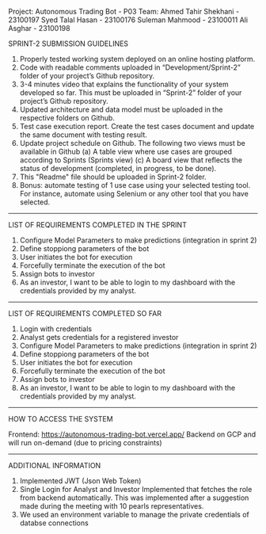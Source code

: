 Project: Autonomous Trading Bot - P03
Team:
Ahmed Tahir Shekhani - 23100197
Syed Talal Hasan - 23100176
Suleman Mahmood - 23100011
Ali Asghar - 23100198

SPRINT-2 SUBMISSION GUIDELINES

1. Properly tested working system deployed on an online hosting platform.
2. Code with readable comments uploaded in “Development/Sprint-2” folder of your project’s Github repository.
3. 3-4 minutes video that explains the functionality of your system developed so far. This must be uploaded in “Sprint-2” folder of your project’s Github repository.
4. Updated architecture and data model must be uploaded in the respective folders on Github.
5. Test case execution report. Create the test cases document and update the same document with testing result.
6. Update project schedule on Github. The following two views must be available in Github (a) A table view where use cases are grouped according to Sprints (Sprints view) (c) A board view that reflects the status of development (completed, in progress, to be done).
7. This "Readme" file should be uploaded in Sprint-2 folder.
8. Bonus: automate testing of 1 use case using your selected testing tool. For instance, automate using Selenium or any other tool that you have selected.

---

LIST OF REQUIREMENTS COMPLETED IN THE SPRINT

<List down use cases completed in the current sprint>

1. Configure Model Parameters to make predictions (integration in sprint 2)
2. Define stoppiong parameters of the bot
3. User initiates the bot for execution
4. Forcefully terminate the execution of the bot
5. Assign bots to investor
6. As an investor, I want to be able to login to my dashboard with the credentials provided by my analyst.

---

LIST OF REQUIREMENTS COMPLETED SO FAR

<List down use cases completed so far including those in the previous sprints>

1. Login with credentials
2. Analyst gets credentials for a registered investor
3. Configure Model Parameters to make predictions (integration in sprint 2)
4. Define stoppiong parameters of the bot
5. User initiates the bot for execution
6. Forcefully terminate the execution of the bot
7. Assign bots to investor
8. As an investor, I want to be able to login to my dashboard with the credentials provided by my analyst.

---

HOW TO ACCESS THE SYSTEM

Frontend: https://autonomous-trading-bot.vercel.app/
Backend on GCP and will run on-demand (due to pricing constraints)

---

ADDITIONAL INFORMATION

<Any additional information that you would like me to know>

1. Implemented JWT (Json Web Token)
2. Single Login for Analyst and Investor Implemented that fetches the role from backend automatically. This was implemented after a suggestion made during the meeting with 10 pearls representatives.
3. We used an environment variable to manage the private credentials of databse connections
